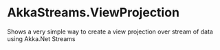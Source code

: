 # AkkaStreams.ViewProjection
Shows a very simple way to create a view projection over stream of data using Akka.Net Streams
